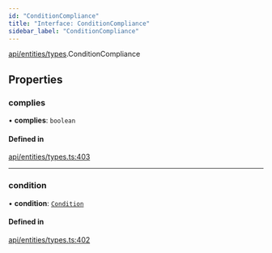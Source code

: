 ```yaml
---
id: "ConditionCompliance"
title: "Interface: ConditionCompliance"
sidebar_label: "ConditionCompliance"
---
```


[api/entities/types](../../../../../modules/API/Entities/Types/Types.md).ConditionCompliance

## Properties

### complies

• **complies**: `boolean`

#### Defined in

[api/entities/types.ts:403](https://github.com/PolymeshAssociation/polymesh-sdk/blob/fe2e6dd1d/src/api/entities/types.ts#L403)

___

### condition

• **condition**: [`Condition`](../../../../../modules/API/Entities/Types/Types.md#condition)

#### Defined in

[api/entities/types.ts:402](https://github.com/PolymeshAssociation/polymesh-sdk/blob/fe2e6dd1d/src/api/entities/types.ts#L402)
